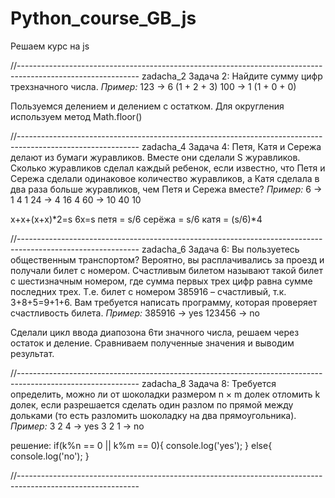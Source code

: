 # Python_course_GB_js
Решаем курс на js 

//------------------------------------------------------------------------------------------------------------
zadacha_2
Задача 2: Найдите сумму цифр трехзначного числа.
*Пример:*
123 -> 6 (1 + 2 + 3)
100 -> 1 (1 + 0 + 0)

Пользуемся делением и делением с остатком. Для округления используем метод Math.floor()

//------------------------------------------------------------------------------------------------------------
zadacha_4
Задача 4: Петя, Катя и Сережа делают из бумаги журавликов. Вместе они сделали S журавликов. Сколько журавликов сделал каждый ребенок, 
если известно, что Петя и Сережа сделали одинаковое количество журавликов, а Катя сделала в два раза больше журавликов, чем Петя и Сережа вместе?
*Пример:*
6 -> 1  4  1
24 -> 4  16  4
60 -> 10  40  10

x+x+(x+x)*2=s
6x=s
петя = s/6
серёжа = s/6
катя = (s/6)*4

//------------------------------------------------------------------------------------------------------------
zadacha_6
Задача 6: Вы пользуетесь общественным транспортом? Вероятно, вы расплачивались за проезд и получали билет с номером. Счастливым билетом называют такой билет с шестизначным номером,
где сумма первых трех цифр равна сумме последних трех. Т.е. билет с номером 385916 – счастливый, т.к. 3+8+5=9+1+6. 
Вам требуется написать программу, которая проверяет счастливость билета.
*Пример:*
385916 -> yes
123456 -> no  

Сделали цикл ввода диапозона 6ти значного числа, решаем через остаток и деление. Сравниваем полученные значения и выводим результат.

//------------------------------------------------------------------------------------------------------------
zadacha_8
Задача 8: Требуется определить, можно ли от шоколадки размером n × m долек отломить k долек, если разрешается 
сделать один разлом по прямой между дольками (то есть разломить шоколадку на два прямоугольника).
*Пример:*
3 2 4 -> yes
3 2 1 -> no

решение:
if(k%n == 0 || k%m == 0){
    console.log('yes');
}
else{
    console.log('no');
}

//------------------------------------------------------------------------------------------------------------

